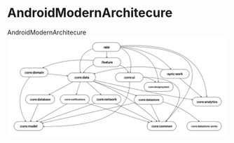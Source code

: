# AndroidModernArchitecure
AndroidModernArchitecure
![dep_grah Image](docs/images/modernarchitercture%20dep_grah.png)
